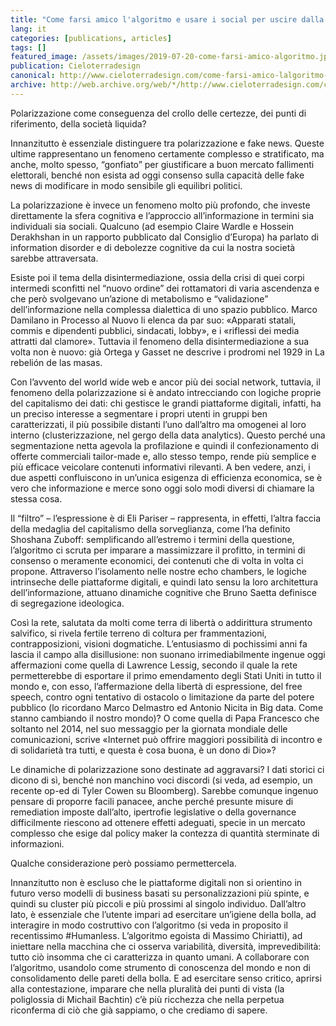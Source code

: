 ```yaml
---
title: "Come farsi amico l'algoritmo e usare i social per uscire dalla bolla"
lang: it
categories: [publications, articles]
tags: []
featured_image: /assets/images/2019-07-20-come-farsi-amico-algoritmo.jpg
publication: Cieloterradesign
canonical: http://www.cieloterradesign.com/come-farsi-amico-lalgoritmo-e-usare-i-social-per-uscire-dalla-bolla/
archive: http://web.archive.org/web/*/http://www.cieloterradesign.com/come-farsi-amico-lalgoritmo-e-usare-i-social-per-uscire-dalla-bolla/
---
```


Polarizzazione come conseguenza del crollo delle certezze, dei punti di riferimento, della società liquida?

Innanzitutto è essenziale distinguere tra polarizzazione e fake news. Queste ultime rappresentano un fenomeno certamente complesso e stratificato, ma anche, molto spesso, “gonfiato” per giustificare a buon mercato fallimenti elettorali, benché non esista ad oggi consenso sulla capacità delle fake news di modificare in modo sensibile gli equilibri politici.

La polarizzazione è invece un fenomeno molto più profondo, che investe direttamente la sfera cognitiva e l’approccio all’informazione in termini sia individuali sia sociali. Qualcuno (ad esempio Claire Wardle e Hossein Derakhshan in un rapporto pubblicato dal Consiglio d’Europa) ha parlato di information disorder e di debolezze cognitive da cui la nostra società sarebbe attraversata.

Esiste poi il tema della disintermediazione, ossia della crisi di quei corpi intermedi sconfitti nel “nuovo ordine” dei rottamatori di varia ascendenza e che però svolgevano un’azione di metabolismo e “validazione” dell’informazione nella complessa dialettica di uno spazio pubblico. Marco Damilano in Processo al Nuovo li elenca da par suo: «Apparati statali, commis e dipendenti pubblici, sindacati, lobby», e i «riflessi dei media attratti dal clamore». Tuttavia il fenomeno della disintermediazione a sua volta non è nuovo: già Ortega y Gasset ne descrive i prodromi nel 1929 in La rebelión de las masas.

Con l’avvento del world wide web e ancor più dei social network, tuttavia, il fenomeno della polarizzazione si è andato intrecciando con logiche proprie del capitalismo dei dati: chi gestisce le grandi piattaforme digitali, infatti, ha un preciso interesse a segmentare i propri utenti in gruppi ben caratterizzati, il più possibile distanti l’uno dall’altro ma omogenei al loro interno (clusterizzazione, nel gergo della data analytics). Questo perché una segmentazione netta agevola la profilazione e quindi il confezionamento di offerte commerciali tailor-made e, allo stesso tempo, rende più semplice e più efficace veicolare contenuti informativi rilevanti. A ben vedere, anzi, i due aspetti confluiscono in un’unica esigenza di efficienza economica, se è vero che informazione e merce sono oggi solo modi diversi di chiamare la stessa cosa.

Il “filtro” – l’espressione è di Eli Pariser – rappresenta, in effetti, l’altra faccia della medaglia del capitalismo della sorveglianza, come l’ha definito Shoshana Zuboff: semplificando all’estremo i termini della questione, l’algoritmo ci scruta per imparare a massimizzare il profitto, in termini di consenso o meramente economici, dei contenuti che di volta in volta ci propone. Attraverso l’isolamento nelle nostre echo chambers, le logiche intrinseche delle piattaforme digitali, e quindi lato sensu la loro architettura dell’informazione, attuano dinamiche cognitive che Bruno Saetta definisce di segregazione ideologica.

Così la rete, salutata da molti come terra di libertà o addirittura strumento salvifico, si rivela fertile terreno di coltura per frammentazioni, contrapposizioni, visioni dogmatiche. L’entusiasmo di pochissimi anni fa lascia il campo alla disillusione: non suonano irrimediabilmente ingenue oggi affermazioni come quella di Lawrence Lessig, secondo il quale la rete permetterebbe di esportare il primo emendamento degli Stati Uniti in tutto il mondo e, con esso, l’affermazione della libertà di espressione, del free speech, contro ogni tentativo di ostacolo o limitazione da parte del potere pubblico (lo ricordano Marco Delmastro ed Antonio Nicita in Big data. Come stanno cambiando il nostro mondo)? O come quella di Papa Francesco che soltanto nel 2014, nel suo messaggio per la giornata mondiale delle comunicazioni, scrive «Internet può offrire maggiori possibilità di incontro e di solidarietà tra tutti, e questa è cosa buona, è un dono di Dio»?

Le dinamiche di polarizzazione sono destinate ad aggravarsi? I dati storici ci dicono di sì, benché non manchino voci discordi (si veda, ad esempio, un recente op-ed di Tyler Cowen su Bloomberg). Sarebbe comunque ingenuo pensare di proporre facili panacee, anche perché presunte misure di remediation imposte dall’alto, ipertrofie legislative o della governance difficilmente riescono ad ottenere effetti adeguati, specie in un mercato complesso che esige dal policy maker la contezza di quantità sterminate di informazioni.

Qualche considerazione però possiamo permettercela.

Innanzitutto non è escluso che le piattaforme digitali non si orientino in futuro verso modelli di business basati su personalizzazioni più spinte, e quindi su cluster più piccoli e più prossimi al singolo individuo. Dall’altro lato, è essenziale che l’utente impari ad esercitare un’igiene della bolla, ad interagire in modo costruttivo con l’algoritmo (si veda in proposito il recentissimo #Humanless. L’algoritmo egoista di Massimo Chiriatti), ad iniettare nella macchina che ci osserva variabilità, diversità, imprevedibilità: tutto ciò insomma che ci caratterizza in quanto umani. A collaborare con l’algoritmo, usandolo come strumento di conoscenza del mondo e non di consolidamento delle pareti della bolla. E ad esercitare senso critico, aprirsi alla contestazione, imparare che nella pluralità dei punti di vista (la poliglossia di Michail Bachtin) c’è più ricchezza che nella perpetua riconferma di ciò che già sappiamo, o che crediamo di sapere.
